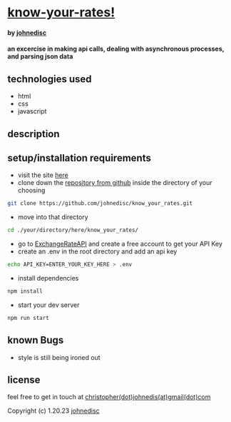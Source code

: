 # [know-your-rates!](https://github.com/johnedisc/know_your_rates)

#### by [johnedisc](https://johnedisc.github.io)

#### an excercise in making api calls, dealing with asynchronous processes, and parsing json data

## technologies used

* html
* css
* javascript

## description

## setup/installation requirements

* visit the site [here](https://github.com/johnedisc/know_your_rates)
* clone down the [repository from github](https://github.com/johnedisc/know_your_rates) inside the directory of your choosing
```bash
git clone https://github.com/johnedisc/know_your_rates.git
```
* move into that directory
```bash
cd ./your/directory/here/know_your_rates/
```
* go to [ExchangeRateAPI](https://www.exchangerate-api.com/) and create a free account to get your API Key
* create an .env in the root directory and add an api key
```bash
echo API_KEY=ENTER_YOUR_KEY_HERE > .env
```
* install dependencies
```bash
npm install
```
* start your dev server
```bash
npm run start
```

## known Bugs

* style is still being ironed out

## license

feel free to get in touch at [christopher(dot)johnedis(at)gmail(dot)com](christopher.johnedis@gmail.com)

Copyright (c) 1.20.23 [johnedisc](https://johnedisc.github.io/portfolio/)

